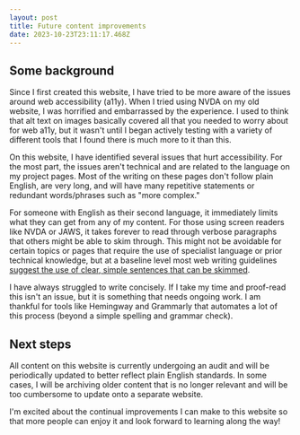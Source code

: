 ```yaml
---
layout: post
title: Future content improvements
date: 2023-10-23T23:11:17.468Z
---
```

## Some background

Since I first created this website, I have tried to be more aware of the issues around web accessibility (a11y). When I tried using NVDA on my old website, I was horrified and embarrassed by the experience. I used to think that alt text on images basically covered all that you needed to worry about for web a11y, but it wasn't until I began actively testing with a variety of different tools that I found there is much more to it than this.

On this website, I have identified several issues that hurt accessibility. For the most part, the issues aren't technical and are related to the language on my project pages. Most of the writing on these pages don't follow plain English, are very long, and will have many repetitive statements or redundant words/phrases such as "more complex." 

For someone with English as their second language, it immediately limits what they can get from any of my content. For those using screen readers like NVDA or JAWS, it takes forever to read through verbose paragraphs that others might be able to skim through. This might not be avoidable for certain topics or pages that require the use of specialist language or prior technical knowledge, but at a baseline level most web writing guidelines [suggest the use of clear, simple sentences that can be skimmed](https://www.seattleu.edu/web/content/writing/).

I have always struggled to write concisely. If I take my time and proof-read this isn't an issue, but it is something that needs ongoing work. I am thankful for tools like Hemingway and Grammarly that automates a lot of this process (beyond a simple spelling and grammar check).

## Next steps

All content on this website is currently undergoing an audit and will be periodically updated to better reflect plain English standards. In some cases, I will be archiving older content that is no longer relevant and will be too cumbersome to update onto a separate website. 

I'm excited about the continual improvements I can make to this website so that more people can enjoy it and look forward to learning along the way!